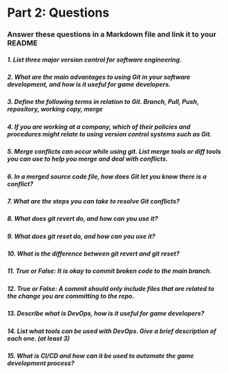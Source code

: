 # Part 2: Questions 
### Answer these questions in a Markdown file and link it to your README
##### 1.	List three major version control for software engineering.

##### 2.	What are the main advantages to using Git in your software development, and how is it useful for game developers.

##### 3.	Define the following terms in relation to Git. Branch, Pull, Push, repository, working copy, merge

##### 4.	If you are working at a company, which of their policies and procedures might relate to using version control systems such as Git.

##### 5.	Merge conflicts can occur while using git. List merge tools or diff tools you can use to help you merge and deal with conflicts.

##### 6.	In a merged source code file, how does Git let you know there is a conflict?

##### 7.	What are the steps you can take to resolve Git conflicts?

##### 8.	What does git revert do, and how can you use it?

##### 9.	What does git reset do, and how can you use it? 

##### 10.	What is the difference between git revert and git reset?

##### 11.	True or False: It is okay to commit broken code to the main branch.

##### 12.	True or False: A commit should only include files that are related to the change you are committing to the repo.

##### 13.	Describe what is DevOps, how is it useful for game developers?

##### 14.	List what tools can be used with DevOps. Give a brief description of each one. (at least 3)

##### 15.	What is CI/CD and how can it be used to automate the game development process?

